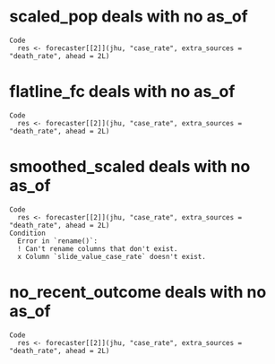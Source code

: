 # scaled_pop deals with no as_of

    Code
      res <- forecaster[[2]](jhu, "case_rate", extra_sources = "death_rate", ahead = 2L)

# flatline_fc deals with no as_of

    Code
      res <- forecaster[[2]](jhu, "case_rate", extra_sources = "death_rate", ahead = 2L)

# smoothed_scaled deals with no as_of

    Code
      res <- forecaster[[2]](jhu, "case_rate", extra_sources = "death_rate", ahead = 2L)
    Condition
      Error in `rename()`:
      ! Can't rename columns that don't exist.
      x Column `slide_value_case_rate` doesn't exist.

# no_recent_outcome deals with no as_of

    Code
      res <- forecaster[[2]](jhu, "case_rate", extra_sources = "death_rate", ahead = 2L)

